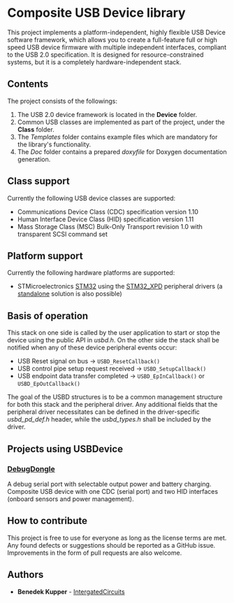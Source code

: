 # Composite USB Device library

This project implements a platform-independent, highly flexible USB Device software framework,
which allows you to create a full-feature full or high speed USB device firmware 
with multiple independent interfaces,
compliant to the USB 2.0 specification.
It is designed for resource-constrained systems, but it is a completely hardware-independent stack.

## Contents

The project consists of the followings:
1. The USB 2.0 device framework is located in the **Device** folder.
2. Common USB classes are implemented as part of the project, under the **Class** folder.
3. The *Templates* folder contains example files which are mandatory for the library's functionality.
4. The *Doc* folder contains a prepared *doxyfile* for Doxygen documentation generation.

## Class support

Currently the following USB device classes are supported:
- Communications Device Class (CDC) specification version 1.10
- Human Interface Device Class (HID) specification version 1.11
- Mass Storage Class (MSC) Bulk-Only Transport revision 1.0 with transparent SCSI command set

## Platform support

Currently the following hardware platforms are supported:
- STMicroelectronics [STM32](http://www.st.com/en/microcontrollers/stm32-32-bit-arm-cortex-mcus.html)
using the [STM32_XPD](https://github.com/IntergatedCircuits/STM32_XPD) peripheral drivers
(a [standalone](https://github.com/IntergatedCircuits/USBDevice/wiki/Integration-for-STM32-without-XPD) 
solution is also possible)

## Basis of operation

This stack on one side is called by the user application to start or stop the device
using the public API in *usbd.h*. On the other side the stack shall be notified when any of 
these device peripheral events occur:
- USB Reset signal on bus -> `USBD_ResetCallback()`
- USB control pipe setup request received -> `USBD_SetupCallback()`
- USB endpoint data transfer completed -> `USBD_EpInCallback()` or `USBD_EpOutCallback()`

The goal of the USBD structures is to be a common management structure for both this stack 
and the peripheral driver. Any additional fields that the peripheral driver necessitates
can be defined in the driver-specific *usbd_pd_def.h* header, while the *usbd_types.h* shall
be included by the driver.

## Projects using USBDevice

### [DebugDongle](https://github.com/IntergatedCircuits/DebugDongleFW)

A debug serial port with selectable output power and battery charging. Composite USB device with one CDC (serial port) and two HID interfaces (onboard sensors and power management).

## How to contribute

This project is free to use for everyone as long as the license terms are met. 
Any found defects or suggestions should be reported as a GitHub issue.
Improvements in the form of pull requests are also welcome.

## Authors

* **Benedek Kupper** - [IntergatedCircuits](https://github.com/IntergatedCircuits)
